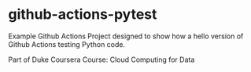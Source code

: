 # github-actions-pytest

Example Github Actions Project designed to show how a hello version of Github Actions testing Python code.

Part of Duke Coursera Course: Cloud Computing for Data
